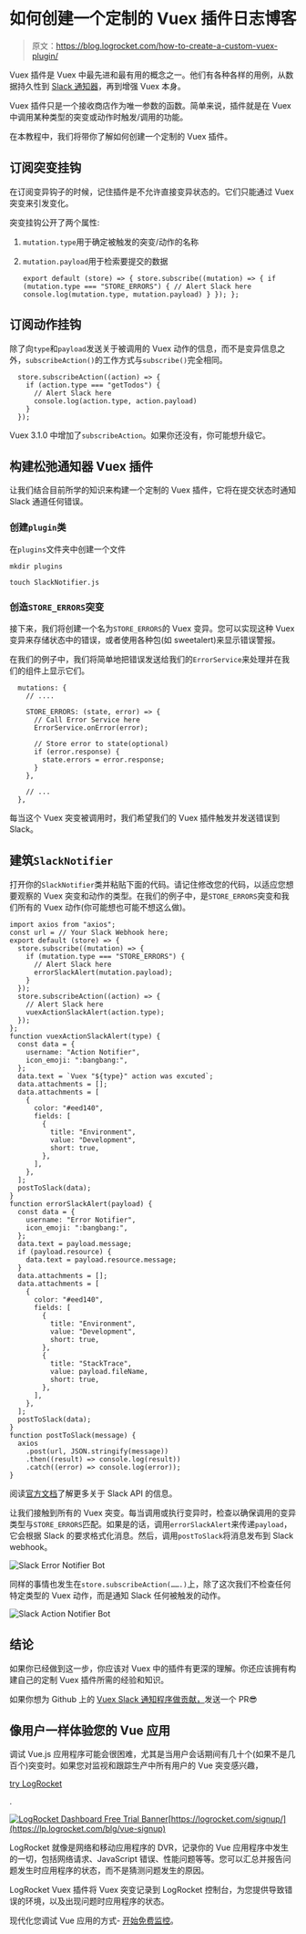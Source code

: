 # 如何创建一个定制的 Vuex 插件日志博客

> 原文：<https://blog.logrocket.com/how-to-create-a-custom-vuex-plugin/>

Vuex 插件是 Vuex 中最先进和最有用的概念之一。他们有各种各样的用例，从数据持久性到 [Slack 通知器](https://github.com/Kaperskyguru/vuex-slack-notifier)，再到增强 Vuex 本身。

Vuex 插件只是一个接收商店作为唯一参数的函数。简单来说，插件就是在 Vuex 中调用某种类型的突变或动作时触发/调用的功能。

在本教程中，我们将带你了解如何创建一个定制的 Vuex 插件。

## 订阅突变挂钩

在订阅变异钩子的时候，记住插件是不允许直接变异状态的。它们只能通过 Vuex 突变来引发变化。

突变挂钩公开了两个属性:

1.  `mutation.type`用于确定被触发的突变/动作的名称
2.  `mutation.payload`用于检索要提交的数据

    ```
    export default (store) => { store.subscribe((mutation) => { if (mutation.type === "STORE_ERRORS") { // Alert Slack here console.log(mutation.type, mutation.payload) } }); };
    ```

## 订阅动作挂钩

除了向`type`和`payload`发送关于被调用的 Vuex 动作的信息，而不是变异信息之外，`subscribeAction()`的工作方式与`subscribe()`完全相同。

```
  store.subscribeAction((action) => {
    if (action.type === "getTodos") {
      // Alert Slack here
      console.log(action.type, action.payload)
    }
  });

```

Vuex 3.1.0 中增加了`subscribeAction`。如果你还没有，你可能想升级它。

## 构建松弛通知器 Vuex 插件

让我们结合目前所学的知识来构建一个定制的 Vuex 插件，它将在提交状态时通知 Slack 通道任何错误。

### 创建`plugin`类

在`plugins`文件夹中创建一个文件

```
mkdir plugins

touch SlackNotifier.js
```

### 创造`STORE_ERRORS`突变

接下来，我们将创建一个名为`STORE_ERRORS`的 Vuex 变异。您可以实现这种 Vuex 变异来存储状态中的错误，或者使用各种包(如 sweetalert)来显示错误警报。

在我们的例子中，我们将简单地把错误发送给我们的`ErrorService`来处理并在我们的组件上显示它们。

```
  mutations: {
    // ....

    STORE_ERRORS: (state, error) => {
      // Call Error Service here
      ErrorService.onError(error);

      // Store error to state(optional)
      if (error.response) {
        state.errors = error.response;
      }
    },

    // ...
  },

```

每当这个 Vuex 突变被调用时，我们希望我们的 Vuex 插件触发并发送错误到 Slack。

## 建筑`SlackNotifier`

打开你的`SlackNotifier`类并粘贴下面的代码。请记住修改您的代码，以适应您想要观察的 Vuex 突变和动作的类型。在我们的例子中，是`STORE_ERRORS`突变和我们所有的 Vuex 动作(你可能想也可能不想这么做)。

```
import axios from "axios";
const url = // Your Slack Webhook here;
export default (store) => {
  store.subscribe((mutation) => {
    if (mutation.type === "STORE_ERRORS") {
      // Alert Slack here
      errorSlackAlert(mutation.payload);
    }
  });
  store.subscribeAction((action) => {
    // Alert Slack here
    vuexActionSlackAlert(action.type);
  });
};
function vuexActionSlackAlert(type) {
  const data = {
    username: "Action Notifier",
    icon_emoji: ":bangbang:",
  };
  data.text = `Vuex "${type}" action was excuted`;
  data.attachments = [];
  data.attachments = [
    {
      color: "#eed140",
      fields: [
        {
          title: "Environment",
          value: "Development",
          short: true,
        },
      ],
    },
  ];
  postToSlack(data);
}
function errorSlackAlert(payload) {
  const data = {
    username: "Error Notifier",
    icon_emoji: ":bangbang:",
  };
  data.text = payload.message;
  if (payload.resource) {
    data.text = payload.resource.message;
  }
  data.attachments = [];
  data.attachments = [
    {
      color: "#eed140",
      fields: [
        {
          title: "Environment",
          value: "Development",
          short: true,
        },
        {
          title: "StackTrace",
          value: payload.fileName,
          short: true,
        },
      ],
    },
  ];
  postToSlack(data);
}
function postToSlack(message) {
  axios
    .post(url, JSON.stringify(message))
    .then((result) => console.log(result))
    .catch((error) => console.log(error));
}

```

阅读[官方文档](https://api.slack.com/messaging/webhooks)了解更多关于 Slack API 的信息。

让我们接触到所有的 Vuex 突变。每当调用或执行变异时，检查以确保调用的变异类型与`STORE_ERRORS`匹配。如果是的话，调用`errorSlackAlert`来传递`payload`，它会根据 Slack 的要求格式化消息。然后，调用`postToSlack`将消息发布到 Slack webhook。

![Slack Error Notifier Bot](img/ea78edc648997be78b76b8a7fb5d7036.png)

同样的事情也发生在`store.subscribeAction(…….)`上，除了这次我们不检查任何特定类型的 Vuex 动作，而是通知 Slack 任何被触发的动作。

![Slack Action Notifier Bot](img/ee3774161bbccb218b87e139f10718c6.png)

## 结论

如果你已经做到这一步，你应该对 Vuex 中的插件有更深的理解。你还应该拥有构建自己的定制 Vuex 插件所需的经验和知识。

如果你想为 Github 上的 [Vuex Slack 通知程序做贡献，](https://github.com/Kaperskyguru/vuex-slack-notifier)发送一个 PR😎

## 像用户一样体验您的 Vue 应用

调试 Vue.js 应用程序可能会很困难，尤其是当用户会话期间有几十个(如果不是几百个)突变时。如果您对监视和跟踪生产中所有用户的 Vue 突变感兴趣，

[try LogRocket](https://lp.logrocket.com/blg/vue-signup)

.

[![LogRocket Dashboard Free Trial Banner](img/0d269845910c723dd7df26adab9289cb.png)](https://lp.logrocket.com/blg/vue-signup)[https://logrocket.com/signup/](https://lp.logrocket.com/blg/vue-signup)

LogRocket 就像是网络和移动应用程序的 DVR，记录你的 Vue 应用程序中发生的一切，包括网络请求、JavaScript 错误、性能问题等等。您可以汇总并报告问题发生时应用程序的状态，而不是猜测问题发生的原因。

LogRocket Vuex 插件将 Vuex 突变记录到 LogRocket 控制台，为您提供导致错误的环境，以及出现问题时应用程序的状态。

现代化您调试 Vue 应用的方式- [开始免费监控](https://lp.logrocket.com/blg/vue-signup)。